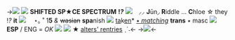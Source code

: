 ->![](https://media.discordapp.net/attachments/1033353306506010655/1040634932957028373/Untitled146_20221111163105.png)
![](https://fav.crd.co/assets/images/gallery02/6bccc349.png?v=1b42aa0d) **SHIFTED SP★CE SPECTRUM** __!__***?*** ![](https://fav.crd.co/assets/images/gallery02/bb59c9cf.png?v=1b42aa0d)
⠀⸝⸝ **J**ūn◞ **R**iddle ... **C**hloe ☆ they !_?_ **it** ![](https://terror.crd.co/assets/images/gallery03/4fd67853.png?v=98df89bb)  ⠀
 ⋆｡ ˚ 1**5** *&* ~~wasian~~ **spa**nish ![](https://i.imgur.com/vd0Fyom.gif) [ta](https://rentry.co/shiftedsolarspectrum)k[en](https://rentry.co/goodbyecharlotte)* [ ٭  *matching*](https://rentry.co/goodbyecharlotte)
**trans** ٭ masc ![](https://i.imgur.com/Fg8mF3N.gif)  **ESP** / ENG = *OK* ![](https://gifs.crd.co/assets/images/gallery14/f8c67739_original.gif?v=5f0408ba)
![](https://terror.crd.co/assets/images/gallery06/b41660a5.gif?v=98df89bb) ★ [alters' rentries](https://rentry.co/elnmbrs) ˎˊ˗<-
->![](https://terror.crd.co/assets/images/gallery13/74eead2c.png?v=98df89bb)<-